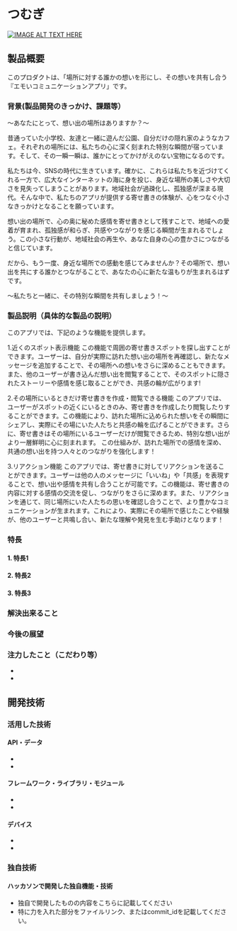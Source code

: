 # つむぎ

[![IMAGE ALT TEXT HERE](https://jphacks.com/wp-content/uploads/2024/07/JPHACKS2024_ogp.jpg)](https://www.youtube.com/watch?v=DZXUkEj-CSI)

## 製品概要
このプロダクトは、「場所に対する誰かの想いを形にし、その想いを共有し合う『エモいコミュニケーションアプリ」です。

### 背景(製品開発のきっかけ、課題等）
〜あなたにとって、想い出の場所はありますか？〜

昔通っていた小学校、友達と一緒に遊んだ公園、自分だけの隠れ家のようなカフェ。それぞれの場所には、私たちの心に深く刻まれた特別な瞬間が宿っています。そして、その一瞬一瞬は、誰かにとってかけがえのない宝物になるのです。

私たちは今、SNSの時代に生きています。確かに、これらは私たちを近づけてくれる一方で、広大なインターネットの海に身を投じ、身近な場所の美しさや大切さを見失ってしまうことがあります。地域社会が過疎化し、孤独感が深まる現代。そんな中で、私たちのアプリが提供する寄せ書きの体験が、心をつなぐ小さなきっかけとなることを願っています。

想い出の場所で、心の奥に秘めた感情を寄せ書きとして残すことで、地域への愛着が育まれ、孤独感が和らぎ、共感やつながりを感じる瞬間が生まれるでしょう。この小さな行動が、地域社会の再生や、あなた自身の心の豊かさにつながると信じています。

だから、もう一度、身近な場所での感動を感じてみませんか？その場所で、想い出を共にする誰かとつながることで、あなたの心に新たな温もりが生まれるはずです。

〜私たちと一緒に、その特別な瞬間を共有しましょう！〜

### 製品説明（具体的な製品の説明）
このアプリでは、下記のような機能を提供します。

1.近くのスポット表示機能
この機能で周囲の寄せ書きスポットを探し出すことができます。ユーザーは、自分が実際に訪れた想い出の場所を再確認し、新たなメッセージを追加することで、その場所への想いをさらに深めることもできます。また、他のユーザーが書き込んだ想い出を閲覧することで、そのスポットに隠されたストーリーや感情を感じ取ることができ、共感の輪が広がります!

2.その場所にいるときだけ寄せ書きを作成・閲覧できる機能
このアプリでは、ユーザーがスポットの近くにいるときのみ、寄せ書きを作成したり閲覧したりすることができます。この機能により、訪れた場所に込められた想いをその瞬間にシェアし、実際にその場にいた人たちと共感の輪を広げることができます。さらに、寄せ書きはその場所にいるユーザーだけが閲覧できるため、特別な想い出がより一層鮮明に心に刻まれます。
この仕組みが、訪れた場所での感情を深め、共通の想い出を持つ人々とのつながりを強化します！

3.リアクション機能
このアプリでは、寄せ書きに対してリアクションを送ることができます。ユーザーは他の人のメッセージに「いいね」や「共感」を表現することで、想い出や感情を共有し合うことが可能です。この機能は、寄せ書きの内容に対する感情の交流を促し、つながりをさらに深めます。また、リアクションを通じて、同じ場所にいた人たちの思いを確認し合うことで、より豊かなコミュニケーションが生まれます。これにより、実際にその場所で感じたことや経験が、他のユーザーと共鳴し合い、新たな理解や発見を生む手助けとなります！

### 特長
#### 1. 特長1

#### 2. 特長2

#### 3. 特長3

### 解決出来ること
### 今後の展望
### 注力したこと（こだわり等）
* 
* 

## 開発技術
### 活用した技術
#### API・データ
* 
* 

#### フレームワーク・ライブラリ・モジュール
* 
* 

#### デバイス
* 
* 

### 独自技術
#### ハッカソンで開発した独自機能・技術
* 独自で開発したものの内容をこちらに記載してください
* 特に力を入れた部分をファイルリンク、またはcommit_idを記載してください。
